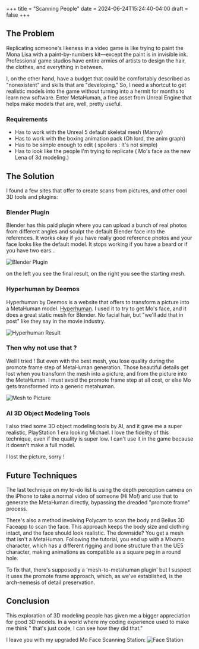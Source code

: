+++
title = "Scanning People"
date = 2024-06-24T15:24:40-04:00
draft = false
+++

## The Problem

Replicating someone's likeness in a video game is like trying to paint the Mona Lisa with a paint-by-numbers kit—except the paint is in invisible ink. Professional game studios have entire armies of artists to design the hair, the clothes, and everything in between.

I, on the other hand, have a budget that could be comfortably described as "nonexistent" and skills that are "developing." So, I need a shortcut to get realistic models into the game without turning into a hermit for months to learn new software. Enter MetaHuman, a free asset from Unreal Engine that helps make models that are, well, pretty useful.

### Requirements
- Has to work with the Unreal 5 default skeletal mesh (Manny)
- Has to work with the boxing animation pack (Oh lord, the anim graph)
- Has to be simple enough to edit ( spoilers : It's not simple)
- Has to look like the people I'm trying to replicate ( Mo's face as the new Lena of 3d modeling.)

## The Solution

I found a few sites that offer to create scans from pictures, and other cool 3D tools and plugins:

### Blender Plugin
Blender has this paid plugin where you can upload a bunch of real photos from different angles and sculpt the default Blender face into the references. It works okay if you have really good reference photos and your face looks like the default model. It stops working if you have a beard or if you have two ears...

![Blender Plugin](images/blender-plugin-image.png)

on the left you see the final result, on the right you see the starting mesh.

### Hyperhuman by Deemos
Hyperhuman by Deemos is a website that offers to transform a picture into a MetaHuman model. [Hyperhuman](https://hyperhuman.deemos.com/). I used it to try to get Mo's face, and it does a great static mesh for Blender. No facial hair, but "we'll add that in post" like they say in the movie industry.

![Hyperhuman Result](/hyperhuman-image.png)

### Then why not use that ?

Well I tried ! But even with the best mesh, you lose quality during the promote frame step of MetaHuman generation.
Those beautiful details get lost when you transform the mesh into a picture, and from the picture into the MetaHuman.
I must avoid the promote frame step at all cost, or else Mo gets transformed into a generic metahuman.

![Mesh to Picture](mesh-to-picture-image.png)

### AI 3D Object Modeling Tools
I also tried some 3D object modeling tools by AI, and it gave me a super realistic, PlayStation 1 era looking Michael. I love the fidelity of this technique, even if the quality is super low. I can't use it in the game because it doesn't make a full model.

I lost the picture, sorry !

## Future Techniques

The last technique on my to-do list is using the depth perception camera on the iPhone to take a normal video of someone (Hi Mo!) and use that to generate the MetaHuman directly, bypassing the dreaded "promote frame" process.

There's also a method involving Polycam to scan the body and Bellus 3D Faceapp to scan the face. This approach keeps the body size and clothing intact, and the face should look realistic. The downside? You get a mesh that isn't a MetaHuman. Following the tutorial, you end up with a Mixamo character, which has a different rigging and bone structure than the UE5 character, making animations as compatible as a square peg in a round hole.

To fix that, there's supposedly a 'mesh-to-metahuman plugin' but I suspect it uses the promote frame approach, which, as we've established, is the arch-nemesis of detail preservation.

## Conclusion

This exploration of 3D modeling people has given me a bigger appreciation for good 3D models. In a world where my coding experience used to make me think " that's just code, I can see how they did that." 

I leave you with my upgraded Mo Face Scanning Station:
![Face Station](/images/facestation.jpg)
